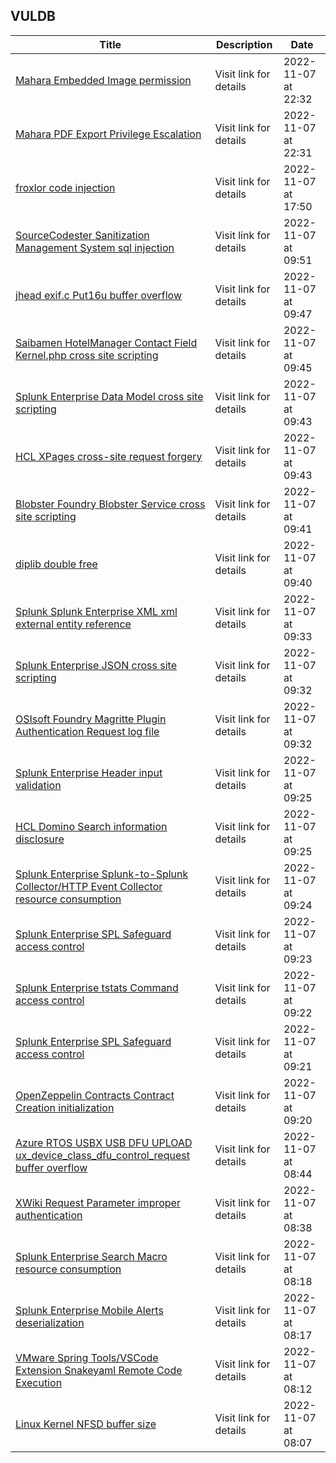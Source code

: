 ## VULDB
|Title|Description|Date|
|---|---|---|
| [Mahara Embedded Image permission](https://vuldb.com/?id.213015) | Visit link for details | 2022-11-07 at 22:32 |
| [Mahara PDF Export Privilege Escalation](https://vuldb.com/?id.213014) | Visit link for details | 2022-11-07 at 22:31 |
| [froxlor code injection](https://vuldb.com/?id.213013) | Visit link for details | 2022-11-07 at 17:50 |
| [SourceCodester Sanitization Management System sql injection](https://vuldb.com/?id.213012) | Visit link for details | 2022-11-07 at 09:51 |
| [jhead exif.c Put16u buffer overflow](https://vuldb.com/?id.213011) | Visit link for details | 2022-11-07 at 09:47 |
| [Saibamen HotelManager Contact Field Kernel.php cross site scripting](https://vuldb.com/?id.213010) | Visit link for details | 2022-11-07 at 09:45 |
| [Splunk Enterprise Data Model cross site scripting](https://vuldb.com/?id.213009) | Visit link for details | 2022-11-07 at 09:43 |
| [HCL XPages cross-site request forgery](https://vuldb.com/?id.213008) | Visit link for details | 2022-11-07 at 09:43 |
| [Blobster Foundry Blobster Service cross site scripting](https://vuldb.com/?id.213007) | Visit link for details | 2022-11-07 at 09:41 |
| [diplib double free](https://vuldb.com/?id.213006) | Visit link for details | 2022-11-07 at 09:40 |
| [Splunk Splunk Enterprise XML xml external entity reference](https://vuldb.com/?id.213005) | Visit link for details | 2022-11-07 at 09:33 |
| [Splunk Enterprise JSON cross site scripting](https://vuldb.com/?id.213004) | Visit link for details | 2022-11-07 at 09:32 |
| [OSIsoft Foundry Magritte Plugin Authentication Request log file](https://vuldb.com/?id.213003) | Visit link for details | 2022-11-07 at 09:32 |
| [Splunk Enterprise Header input validation](https://vuldb.com/?id.213002) | Visit link for details | 2022-11-07 at 09:25 |
| [HCL Domino Search information disclosure](https://vuldb.com/?id.213001) | Visit link for details | 2022-11-07 at 09:25 |
| [Splunk Enterprise Splunk-to-Splunk Collector/HTTP Event Collector resource consumption](https://vuldb.com/?id.213000) | Visit link for details | 2022-11-07 at 09:24 |
| [Splunk Enterprise SPL Safeguard access control](https://vuldb.com/?id.212999) | Visit link for details | 2022-11-07 at 09:23 |
| [Splunk Enterprise tstats Command access control](https://vuldb.com/?id.212998) | Visit link for details | 2022-11-07 at 09:22 |
| [Splunk Enterprise SPL Safeguard access control](https://vuldb.com/?id.212997) | Visit link for details | 2022-11-07 at 09:21 |
| [OpenZeppelin Contracts Contract Creation initialization](https://vuldb.com/?id.212996) | Visit link for details | 2022-11-07 at 09:20 |
| [Azure RTOS USBX USB DFU UPLOAD ux_device_class_dfu_control_request buffer overflow](https://vuldb.com/?id.212995) | Visit link for details | 2022-11-07 at 08:44 |
| [XWiki Request Parameter improper authentication](https://vuldb.com/?id.212994) | Visit link for details | 2022-11-07 at 08:38 |
| [Splunk Enterprise Search Macro resource consumption](https://vuldb.com/?id.212993) | Visit link for details | 2022-11-07 at 08:18 |
| [Splunk Enterprise Mobile Alerts deserialization](https://vuldb.com/?id.212992) | Visit link for details | 2022-11-07 at 08:17 |
| [VMware Spring Tools/VSCode Extension Snakeyaml Remote Code Execution](https://vuldb.com/?id.212991) | Visit link for details | 2022-11-07 at 08:12 |
| [Linux Kernel NFSD buffer size](https://vuldb.com/?id.212990) | Visit link for details | 2022-11-07 at 08:07 |
